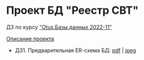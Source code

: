 # Проект БД "Реестр СВТ"

ДЗ по курсу ["Otus.Базы данных 2022-11"](https://otus.ru/lessons/subd/)

[Описание проекта](description.md)

* ДЗ1. Предварительная ER-схема БД: [pdf](files/01/er-schema-db-svt.pdf) | [jpeg](files/01/er-schema-db-svt.jpeg)



